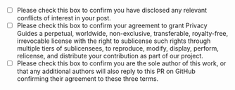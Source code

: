 

<!-- SCROLL TO BOTTOM TO AGREE!:
Please use a descriptive title for your PR, it will be included in our changelog!

Please share with us what you've changed.
If you are adding a software recommendation, give us a link to its website or
source code.

If you are making changes that you have a conflict of interest with, please
disclose this as well (this does not disqualify your PR by any means):

Conflict of interest contributions involve contributing about yourself,
family, friends, clients, employers, or your financial and other relationships.
Any external relationship can trigger a conflict of interest.

That someone has a conflict of interest is a description of a situation,
NOT a judgement about that person's opinions, integrity, or good faith.

If you have a conflict of interest, you MUST disclose who is paying you for
this contribution, who the client is (if for example, you are being paid by
an advertising agency), and any other relevant affiliations.
-->

<!-- Place an x in the boxes below, like: [x] -->
- [ ] Please check this box to confirm you have disclosed any relevant conflicts of interest in your post.
- [ ] Please check this box to confirm your agreement to grant Privacy Guides a perpetual, worldwide, non-exclusive, transferable, royalty-free, irrevocable license with the right to sublicense such rights through multiple tiers of sublicensees, to reproduce, modify, display, perform, relicense, and distribute your contribution as part of our project.
- [ ] Please check this box to confirm you are the sole author of this work, or that any additional authors will also reply to this PR on GitHub confirming their agreement to these three terms.

<!-- What's this? When you submit a PR, you keep the Copyright for the work you
are contributing. We need you to agree to the above terms in order for us to
publish this contribution to our website. -->
